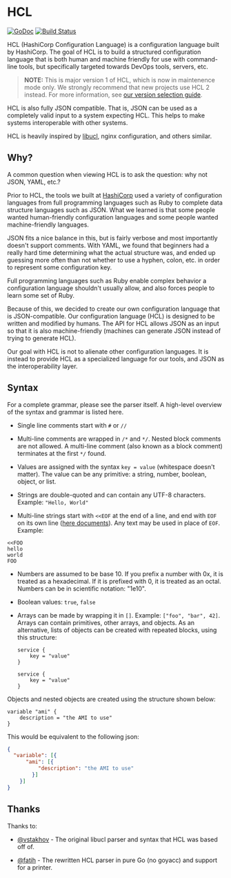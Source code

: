 # HCL

[![GoDoc](https://godoc.org/github.com/hashicorp/hcl?status.png)](https://godoc.org/github.com/hashicorp/hcl) [![Build Status](https://travis-ci.org/hashicorp/hcl.svg?branch=master)](https://travis-ci.org/hashicorp/hcl)

HCL (HashiCorp Configuration Language) is a configuration language built
by HashiCorp. The goal of HCL is to build a structured configuration language
that is both human and machine friendly for use with command-line tools, but
specifically targeted towards DevOps tools, servers, etc.

> **NOTE:** This is major version 1 of HCL, which is now in maintenence mode only. We strongly recommend that new projects use HCL 2 instead. For more information, see
> [our version selection guide](https://github.com/hashicorp/hcl/wiki/Version-Selection).

HCL is also fully JSON compatible. That is, JSON can be used as a completely
valid input to a system expecting HCL. This helps to make systems
interoperable with other systems.

HCL is heavily inspired by
[libucl](https://github.com/vstakhov/libucl),
nginx configuration, and others similar.

## Why?

A common question when viewing HCL is to ask the question: why not
JSON, YAML, etc.?

Prior to HCL, the tools we built at [HashiCorp](http://www.hashicorp.com)
used a variety of configuration languages from full programming languages
such as Ruby to complete data structure languages such as JSON. What we
learned is that some people wanted human-friendly configuration languages
and some people wanted machine-friendly languages.

JSON fits a nice balance in this, but is fairly verbose and most
importantly doesn't support comments. With YAML, we found that beginners
had a really hard time determining what the actual structure was, and
ended up guessing more often than not whether to use a hyphen, colon, etc.
in order to represent some configuration key.

Full programming languages such as Ruby enable complex behavior
a configuration language shouldn't usually allow, and also forces
people to learn some set of Ruby.

Because of this, we decided to create our own configuration language
that is JSON-compatible. Our configuration language (HCL) is designed
to be written and modified by humans. The API for HCL allows JSON
as an input so that it is also machine-friendly (machines can generate
JSON instead of trying to generate HCL).

Our goal with HCL is not to alienate other configuration languages.
It is instead to provide HCL as a specialized language for our tools,
and JSON as the interoperability layer.

## Syntax

For a complete grammar, please see the parser itself. A high-level overview
of the syntax and grammar is listed here.

  * Single line comments start with `#` or `//`

  * Multi-line comments are wrapped in `/*` and `*/`. Nested block comments
    are not allowed. A multi-line comment (also known as a block comment)
    terminates at the first `*/` found.

  * Values are assigned with the syntax `key = value` (whitespace doesn't
    matter). The value can be any primitive: a string, number, boolean,
    object, or list.

  * Strings are double-quoted and can contain any UTF-8 characters.
    Example: `"Hello, World"`

  * Multi-line strings start with `<<EOF` at the end of a line, and end
    with `EOF` on its own line ([here documents](https://en.wikipedia.org/wiki/Here_document)).
    Any text may be used in place of `EOF`. Example:
```
<<FOO
hello
world
FOO
```

  * Numbers are assumed to be base 10. If you prefix a number with 0x,
    it is treated as a hexadecimal. If it is prefixed with 0, it is
    treated as an octal. Numbers can be in scientific notation: "1e10".

  * Boolean values: `true`, `false`

  * Arrays can be made by wrapping it in `[]`. Example:
    `["foo", "bar", 42]`. Arrays can contain primitives,
    other arrays, and objects. As an alternative, lists
    of objects can be created with repeated blocks, using
    this structure:

    ```hcl
    service {
        key = "value"
    }

    service {
        key = "value"
    }
    ```

Objects and nested objects are created using the structure shown below:

```
variable "ami" {
    description = "the AMI to use"
}
```
This would be equivalent to the following json:
``` json
{
  "variable": [{
      "ami": [{
          "description": "the AMI to use"
        }]
    }]
}
```

## Thanks

Thanks to:

  * [@vstakhov](https://github.com/vstakhov) - The original libucl parser
    and syntax that HCL was based off of.

  * [@fatih](https://github.com/fatih) - The rewritten HCL parser
    in pure Go (no goyacc) and support for a printer.
